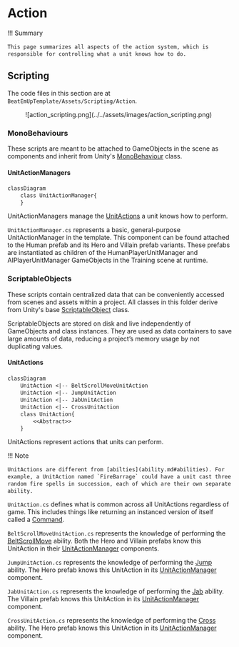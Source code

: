 # Action

!!! Summary

    This page summarizes all aspects of the action system, which is responsible for controlling what a unit knows how to do.

## Scripting

The code files in this section are at `BeatEmUpTemplate/Assets/Scripting/Action`.

<figure markdown="span">
    ![action_scripting.png](../../assets/images/action_scripting.png)
</figure>

### MonoBehaviours

These scripts are meant to be attached to GameObjects in the scene as components and inherit from Unity's [MonoBehaviour](https://docs.unity3d.com/6000.0/Documentation/Manual/class-MonoBehaviour.html) class.

#### UnitActionManagers

``` mermaid
classDiagram
    class UnitActionManager{
    }
```

UnitActionManagers manage the [UnitActions](#unitactions) a unit knows how to perform.

`UnitActionManager.cs` represents a basic, general-purpose UnitActionManager in the template. This component can be found attached to the Human prefab and its Hero and Villain prefab variants. These prefabs are instantiated as children of the HumanPlayerUnitManager and AIPlayerUnitManager GameObjects in the Training scene at runtime.

### ScriptableObjects

These scripts contain centralized data that can be conveniently accessed from scenes and assets within a project. All classes in this folder derive from Unity's base [ScriptableObject](https://docs.unity3d.com/6000.0/Documentation/ScriptReference/ScriptableObject.html) class.

ScriptableObjects are stored on disk and live independently of GameObjects and class instances. They are used as data containers to save large amounts of data, reducing a project’s memory usage by not duplicating values.

#### UnitActions

``` mermaid
classDiagram
    UnitAction <|-- BeltScrollMoveUnitAction
    UnitAction <|-- JumpUnitAction
    UnitAction <|-- JabUnitAction
    UnitAction <|-- CrossUnitAction
    class UnitAction{
        <<Abstract>>
    }
```

UnitActions represent actions that units can perform.

!!! Note

    UnitActions are different from [abilties](ability.md#abilities). For example, a UnitAction named `FireBarrage` could have a unit cast three random fire spells in succession, each of which are their own separate ability.

`UnitAction.cs` defines what is common across all UnitActions regardless of game. This includes things like returning an instanced version of itself called a [Command](command.md#commands).

`BeltScrollMoveUnitAction.cs` represents the knowledge of performing the [BeltScrollMove](ability.md#abilities) ability. Both the Hero and Villain prefabs know this UnitAction in their [UnitActionManager](#unitactionmanagers) components.

`JumpUnitAction.cs` represents the knowledge of performing the [Jump](ability.md#abilities) ability. The Hero prefab knows this UnitAction in its [UnitActionManager](#unitactionmanagers) component.

`JabUnitAction.cs` represents the knowledge of performing the [Jab](ability.md#abilities) ability. The Villain prefab knows this UnitAction in its [UnitActionManager](#unitactionmanagers) component.

`CrossUnitAction.cs` represents the knowledge of performing the [Cross](ability.md#abilities) ability. The Hero prefab knows this UnitAction in its [UnitActionManager](#unitactionmanagers) component.